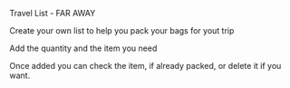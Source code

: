 Travel List - FAR AWAY

Create your own list to help you pack your bags for yout trip

Add the quantity and the item you need

Once added you can check the item, if already packed, or delete it if you want.
